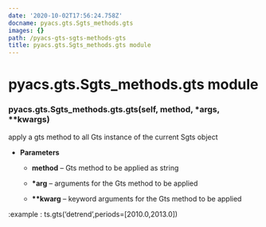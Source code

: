 ```yaml
---
date: '2020-10-02T17:56:24.758Z'
docname: pyacs.gts.Sgts_methods.gts
images: {}
path: /pyacs-gts-sgts-methods-gts
title: pyacs.gts.Sgts_methods.gts module
---
```


# pyacs.gts.Sgts_methods.gts module


### pyacs.gts.Sgts_methods.gts.gts(self, method, \*args, \*\*kwargs)
apply a gts method to all Gts instance of the current Sgts object


* **Parameters**

    
    * **method** – Gts method to be applied as string


    * **\*arg** – arguments for the Gts method to be applied



    * **\*\*kwarg** – keyword arguments for the Gts method to be applied



:example : ts.gts(‘detrend’,periods=[2010.0,2013.0])
